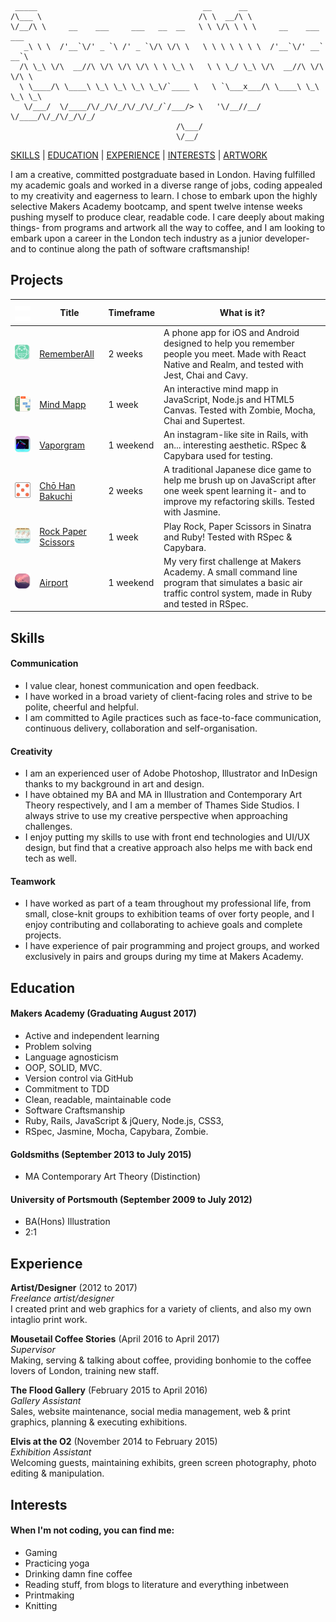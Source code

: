 ```
 _____                                     __      __                        
/\___ \                                   /\ \  __/\ \                       
\/__/\ \     __    ___     ___   __  __   \ \ \/\ \ \ \     __    ___ ___    
   _\ \ \  /'__`\/' _ `\ /' _ `\/\ \/\ \   \ \ \ \ \ \ \  /'__`\/' __` __`\  
  /\ \_\ \/\  __//\ \/\ \/\ \/\ \ \ \_\ \   \ \ \_/ \_\ \/\  __//\ \/\ \/\ \ 
  \ \____/\ \____\ \_\ \_\ \_\ \_\/`____ \   \ `\___x___/\ \____\ \_\ \_\ \_\
   \/___/  \/____/\/_/\/_/\/_/\/_/`/___/> \   '\/__//__/  \/____/\/_/\/_/\/_/
                                     /\___/                                  
                                     \/__/                                   
```

[SKILLS](#skills) | [EDUCATION](#education) | [EXPERIENCE](#experience) | [INTERESTS](#interests) | <a href="http://smoothwise.tumblr.com"/>ARTWORK</a>

I am a creative, committed postgraduate based in London. Having fulfilled my academic goals and worked in a diverse range of jobs, coding appealed to my creativity and eagerness to learn. I chose to embark upon the highly selective Makers Academy bootcamp, and spent twelve intense weeks pushing myself to produce clear, readable code. I care deeply about making things- from programs and artwork all the way to coffee, and I am looking to embark upon a career in the London tech industry as a junior developer- and to continue along the path of software craftsmanship!

## Projects

| ![buffer](https://github.com/wemmm/My-CV/blob/master/images/tablebuffer.png)![buffer](https://github.com/wemmm/My-CV/blob/master/images/tablebuffer.png) | Title        | Timeframe          | What is it? | 
| :---------:  | ------------- |-------------| -------|
| ![rememberall](https://github.com/wemmm/My-CV/blob/master/images/rememberall.png) | [RememberAll](https://github.com/wemmm/RememberAll)      | 2 weeks |  A phone app for iOS and Android designed to help you remember people you meet. Made with React Native and Realm, and tested with Jest, Chai and Cavy. |
| ![mindmapp](https://github.com/wemmm/My-CV/blob/master/images/mindmapp.png) | [Mind Mapp](https://github.com/charlottebrf/mytm)      | 1 week |  An interactive mind mapp in JavaScript, Node.js and HTML5 Canvas. Tested with Zombie, Mocha, Chai and Supertest. |
| ![mindmapp](https://github.com/wemmm/My-CV/blob/master/images/vaporgram.png)| [Vaporgram](https://github.com/wemmm/instagram-challenge)    | 1 weekend     |  An instagram-like site in Rails, with an... interesting aesthetic. RSpec & Capybara used for testing. |
| ![chohan](https://github.com/wemmm/My-CV/blob/master/images/chohan.png) | [Chō Han Bakuchi](https://github.com/wemmm/cho-han) | 2 weeks | A traditional Japanese dice game to help me brush up on JavaScript after one week spent learning it- and to improve my refactoring skills. Tested with Jasmine. |
| ![rps](https://github.com/wemmm/My-CV/blob/master/images/rps.png)| [Rock Paper Scissors](https://github.com/wemmm/rps-challenge) | 1 week     |  Play Rock, Paper Scissors in Sinatra and Ruby! Tested with RSpec & Capybara. |
| ![airport](https://github.com/wemmm/My-CV/blob/master/images/airport.png)| [Airport](https://github.com/wemmm/airport_challenge) | 1 weekend      |  My very first challenge at Makers Academy. A small command line program that simulates a basic air traffic control system, made in Ruby and tested in RSpec. |

## Skills

#### Communication
- I value clear, honest communication and open feedback.
- I have worked in a broad variety of client-facing roles and strive to be polite, cheerful and helpful.
- I am committed to Agile practices such as face-to-face communication, continuous delivery, collaboration and self-organisation.

#### Creativity

- I am an experienced user of Adobe Photoshop, Illustrator and InDesign thanks to my background in art and design.
- I have obtained my BA and MA in Illustration and Contemporary Art Theory respectively, and I am a member of Thames Side Studios. I always strive to use my creative perspective when approaching challenges.
- I enjoy putting my skills to use with front end technologies and UI/UX design, but find that a creative approach also helps me with back end tech as well.

#### Teamwork

- I have worked as part of a team throughout my professional life, from small, close-knit groups to exhibition teams of over forty people, and I enjoy contributing and collaborating to achieve goals and complete projects.
- I have experience of pair programming and project groups, and worked exclusively in pairs and groups during my time at Makers Academy.


## Education

#### Makers Academy (Graduating August 2017)

- Active and independent learning
- Problem solving
- Language agnosticism
- OOP, SOLID, MVC.
- Version control via GitHub
- Commitment to TDD
- Clean, readable, maintainable code
- Software Craftsmanship
- Ruby, Rails, JavaScript & jQuery, Node.js, CSS3, 
- RSpec, Jasmine, Mocha, Capybara, Zombie.

#### Goldsmiths (September 2013 to July 2015)

- MA Contemporary Art Theory (Distinction)

#### University of Portsmouth (September 2009 to July 2012)

- BA(Hons) Illustration
- 2:1

## Experience

**Artist/Designer** (2012 to 2017)    
*Freelance artist/designer*  
I created print and web graphics for a variety of clients, and also my own intaglio print work. 

**Mousetail Coffee Stories** (April 2016 to April 2017)   
*Supervisor*  
Making, serving & talking about coffee, providing bonhomie to the coffee lovers of London, training new staff.

**The Flood Gallery** (February 2015 to April 2016)   
*Gallery Assistant*  
Sales, website maintenance, social media management, web & print graphics, planning & executing exhibitions.

**Elvis at the O2** (November 2014 to February 2015)   
*Exhibition Assistant*  
Welcoming guests, maintaining exhibits, green screen photography, photo editing & manipulation.

## Interests
#### When I'm not coding, you can find me:

- Gaming
- Practicing yoga
- Drinking damn fine coffee
- Reading stuff, from blogs to literature and everything inbetween
- Printmaking
- Knitting
